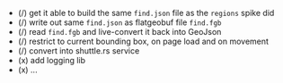 - (/) get it able to build the same `find.json` file as the `regions` spike did
- (/) write out same `find.json` as flatgeobuf file `find.fgb`
- (/) read `find.fgb` and live-convert it back into GeoJson
- (/) restrict to current bounding box, on page load and on movement
- (/) convert into shuttle.rs service
- (x) add logging lib
- (x) ...
